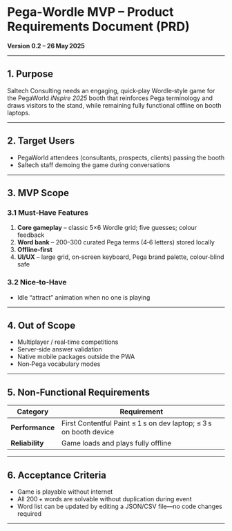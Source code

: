 # Pega‑Wordle MVP – Product Requirements Document (PRD)

**Version 0.2 – 26 May 2025**

---

## 1. Purpose

Saltech Consulting needs an engaging, quick‑play Wordle‑style game for the PegaWorld *iNspire 2025* booth that reinforces Pega terminology and draws visitors to the stand, while remaining fully functional offline on booth laptops.

---

## 2. Target Users

* PegaWorld attendees (consultants, prospects, clients) passing the booth
* Saltech staff demoing the game during conversations

---

## 3. MVP Scope

### 3.1 Must‑Have Features

1. **Core gameplay** – classic 5×6 Wordle grid; five guesses; colour feedback
2. **Word bank** – 200–300 curated Pega terms (4‑6 letters) stored locally
3. **Offline‑first** 
4. **UI/UX** – large grid, on‑screen keyboard, Pega brand palette, colour‑blind safe

### 3.2 Nice‑to‑Have

* Idle “attract” animation when no one is playing

---

## 4. Out of Scope

* Multiplayer / real‑time competitions
* Server‑side answer validation
* Native mobile packages outside the PWA
* Non‑Pega vocabulary modes

---

## 5. Non‑Functional Requirements

| Category        | Requirement                                                       |
| --------------- | ----------------------------------------------------------------- |
| **Performance** | First Contentful Paint ≤ 1 s on dev laptop; ≤ 3 s on booth device |
| **Reliability** | Game loads and plays fully offline                                |

---

## 6. Acceptance Criteria

* Game is playable without internet
* All 200 + words are solvable without duplication during event
* Word list can be updated by editing a JSON/CSV file—no code changes required

---

